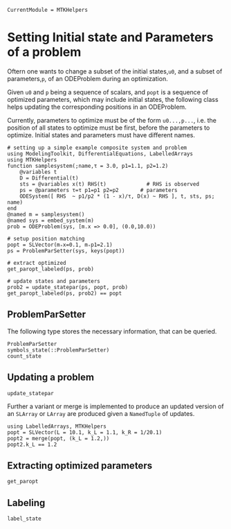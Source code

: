 ```@meta
CurrentModule = MTKHelpers
```

# Setting Initial state and Parameters of a problem

Oftern one wants to change a subset of the initial
states,`u0`, and a subset of parameters,`p`, of an ODEProblem during an optimization.

Given `u0` and `p` being a sequence of scalars, 
and `popt` is a sequence of optimized parameters, which may include initial states,
the following class helps updating the corresponding positions in 
an ODEProblem.

Currently, parameters to optimize must be of the form `u0...,p...`, i.e. the position of
all states to optimize must be first, before the parameters to optimize.
Initial states and parameters must have different names.

```@example doc
# setting up a simple example composite system and problem
using ModelingToolkit, DifferentialEquations, LabelledArrays
using MTKHelpers
function samplesystem(;name,τ = 3.0, p1=1.1, p2=1.2) 
    @variables t 
    D = Differential(t) 
    sts = @variables x(t) RHS(t)             # RHS is observed
    ps = @parameters τ=τ p1=p1 p2=p2       # parameters
    ODESystem([ RHS  ~ p1/p2 * (1 - x)/τ, D(x) ~ RHS ], t, sts, ps; name)
end                     
@named m = samplesystem()
@named sys = embed_system(m)
prob = ODEProblem(sys, [m.x => 0.0], (0.0,10.0))

# setup position matching
popt = SLVector(m₊x=0.1, m₊p1=2.1)
ps = ProblemParSetter(sys, keys(popt))

# extract optimized 
get_paropt_labeled(ps, prob)

# update states and parameters
prob2 = update_statepar(ps, popt, prob)
get_paropt_labeled(ps, prob2) == popt
```

## ProblemParSetter

The following type stores the necessary information, that can be queried.
```@docs
ProblemParSetter
symbols_state(::ProblemParSetter)
count_state
```

## Updating a problem 
```@docs
update_statepar
```

Further a variant or merge is implemented to produce an updated
version of an `SLArray` or `LArray` are produced given a `NamedTuple` of updates.

```@example 
using LabelledArrays, MTKHelpers
popt = SLVector(L = 10.1, k_L = 1.1, k_R = 1/20.1)
popt2 = merge(popt, (k_L = 1.2,))
popt2.k_L == 1.2
```

## Extracting optimized parameters
```@docs
get_paropt
```

## Labeling 
```@docs
label_state
```






